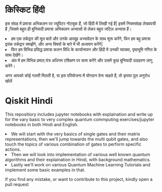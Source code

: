 # किस्किट हिंदी

इस संग्रह में प्रमात्रा अभिकलन पर ज्यूपिटर नोटबुक हैं, जो हिंदी में लिखी गई हैं| इसमें नियमसंग्रह लेख्यपत्री हैं ,जिसमे बहुत ही बुनियादी प्रमात्रा अभिकलन अभ्यासों से लेकर बहुत जटिल अभ्यास हैं।

<li> हम एक तर्कद्वार की मूल बातें और उनके आव्यूह अभ्यावेदन के साथ शुरू करेंगे, फिर हम बहु प्रमात्रा द्वयंक तर्कद्वार समझेंगे, और अन्य विषयों के बारे में भी अध्ययन करेंगे|
 
<li> फिर हम विभिन्न प्रसिद्ध प्रमात्रा कलन विधि के कार्यान्वयन और हिंदी में उनकी व्याख्या, पृष्ठभूमि गणित के साथ देखेंगे।

<li> अंत में हम विभिन्न प्रमात् यंत्र अधिगम टशिक्षण पर काम करेंगे और उसमें कुछ बुनियादी उदाहरण लागू करेंगे।

अगर आपको कोई गलती मिलती है, या इस परियोजना में योगदान देना चाहते हैं, तो कृपया पुल अनुरोध खोलें

# Qiskit Hindi
This repositiory includes jupyter notebooks with explaination and write up for the vary basic to 
very complex quantum commputing exercises/jupyter notebooks in both Hindi and English.


<li> We will start with the very basics of single gates and their matrix representations, then we'll jump towards the multi qubit gates, and also touch the topics
of various combination of gates to perform specific actions.

<li> Then we will look into implementation of various well known quantum algorithms and their explaination in Hindi, with background mathematics.

<li> Lastly we'll work on various Quantum Machine Learning Tutorials and implement some basic examples in that.

If you find any mistake, or want to contribute to this project, kindly open a pull request
